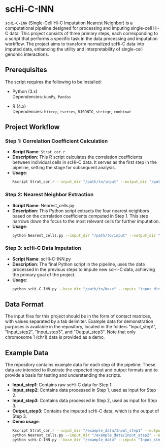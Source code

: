 # scHi-C-INN

`scHi-C-INN` (Single-Cell Hi-C Imputation Nearest Neighbor) is a computational pipeline designed for processing and imputing single-cell Hi-C data. This project consists of three primary steps, each corresponding to a script that performs a specific task in the data processing and imputation workflow. The project aims to transform normalized scHi-C data into imputed data, enhancing the utility and interpretability of single-cell genomic interactions.

## Prerequisites
The script requires the following to be installed:

- Python (3.x)  
Dependencies: `NumPy`, `Pandas`

- R (4.x)  
Dependencies: `hicrep`, `tseries`, `RJSONIO`, `stringr`, `combinat`

## Project Workflow

### Step 1: Correlation Coefficient Calculation

- **Script Name**: `Strat_cor.r`
- **Description**: This R script calculates the correlation coefficients between individual cells in scHi-C data. It serves as the first step in the pipeline, setting the stage for subsequent analysis.
- **Usage**: 
  ```bash
  Rscript Strat_cor.r --input_dir "/path/to/input" --output_dir "/path/to/output" --stage "your_stage" --genome "hg19" --mcore 30

### Step 2: Nearest Neighbor Extraction
- **Script Name**: Nearest_cells.py
- **Description**: This Python script extracts the four nearest neighbors based on the correlation coefficients computed in Step 1. This step narrows down the focus to the most relevant cells for further imputation.
- **Usage**:
  ```bash
  python Nearest_cells.py --input_dir "/path/to/input" --output_dir "/path/to/output" --cell_num 620 --label_dir "/path/to/label" --genome_type "hg19"

### Step 3: scHi-C Data Imputation
- **Script Name**: scHi-C-INN.py
- **Description**: The final Python script in the pipeline, uses the data processed in the previous steps to impute new scHi-C data, achieving the primary goal of the project.
- **Usage**:
  ```bash
  python scHi-C-INN.py --base_dir "/path/to/base" --inputs "input_dir" --outputs "scHi-C-INN" --cell_num 620 --genome_type "hg19" --correlation_dir "/path/to/input_step3"

## Data Format
The input files for this project should be in the form of contact matrices, with values separated by a tab delimiter. Example data for demonstration purposes is available in the repository, located in the folders "Input_step1", "Input_step2", "Input_step3", and "Output_step3". Note that only chromosome 1 (chr1) data is provided as a demo.

## Example Data
The repository contains example data for each step of the pipeline. These data are intended to illustrate the expected input and output formats and to provide a basis for testing and understanding the scripts.
- **Input_step1**: Contains raw scHi-C data for Step 1.
- **Input_step2**: Contains data processed in Step 1, used as input for Step 2.
- **Input_step3**: Contains data processed in Step 2, used as input for Step 3.
- **Output_step3**: Contains the imputed scHi-C data, which is the output of Step 3.
- **Demo usage**:
  ```bash
  Rscript Strat_cor.r --input_dir "/example_data/Input_step1" --output_dir "/example_data/Input_step2" --stage "BandNorm" --genome "hg19" --mcore 30
  python Nearest_cells.py --input_dir "/example_data/Input_step2" --output_dir "/example_data/Input_step3" --cell_num 620 --label_dir "/example_data/label_info.json" --genome_type "hg19"
  python scHi-C-INN.py --base_dir "/example_data" --inputs "Input_step3" --outputs "scHi-C-INN" --cell_num 620 --genome_type "hg19" --correlation_dir "/example_data/Input_step3" --num_neighbors 4
